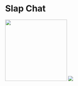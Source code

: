 # Slap Chat

<img src="https://raw.githubusercontent.com/wes06/slap-chat/master/Electronics/RCFilter-Scope/0%2C1uF%202.png" height="200px;"></img>
<img src="https://raw.githubusercontent.com/wes06/slap-chat/master/Electronics/RCFilter-Scope/no%20cap.png"></img>

